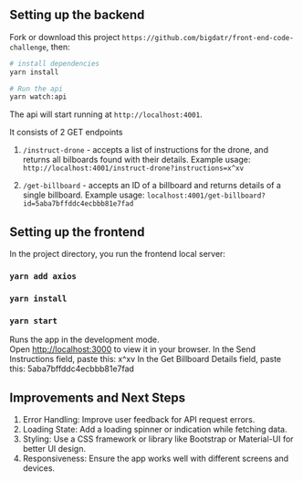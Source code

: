 ## Setting up the backend

Fork or download this project `https://github.com/bigdatr/front-end-code-challenge`, then:

```sh
# install dependencies
yarn install

# Run the api
yarn watch:api
```

The api will start running at `http://localhost:4001`.

It consists of 2 GET endpoints

1. `/instruct-drone` - accepts a list of instructions for the drone, and returns all bilboards found with their details. Example usage: `http://localhost:4001/instruct-drone?instructions=x^xv`

2. `/get-billboard` - accepts an ID of a billboard and returns details of a single billboard. Example usage: `localhost:4001/get-billboard?id=5aba7bffddc4ecbbb81e7fad`

## Setting up the frontend
In the project directory, you run the frontend local server:
### `yarn add axios`
### `yarn install`
### `yarn start`

Runs the app in the development mode.\
Open [http://localhost:3000](http://localhost:3000) to view it in your browser.
In the Send Instructions field, paste this: x^xv
In the Get Billboard Details field, paste this: 5aba7bffddc4ecbbb81e7fad

## Improvements and Next Steps

1. Error Handling: Improve user feedback for API request errors.
2. Loading State: Add a loading spinner or indication while fetching data.
3. Styling: Use a CSS framework or library like Bootstrap or Material-UI for better UI design.
4. Responsiveness: Ensure the app works well with different screens and devices.